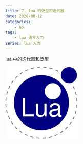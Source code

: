 ```yaml
---
title: 7. lua 的泛型和迭代器
date: 2020-08-12
categories:
    - Go
tags:
	- lua 语言入门
series: lua 入门
---
```


lua 中的迭代器和泛型

<!-- more -->

![lua](/images/lua/lua.png)

